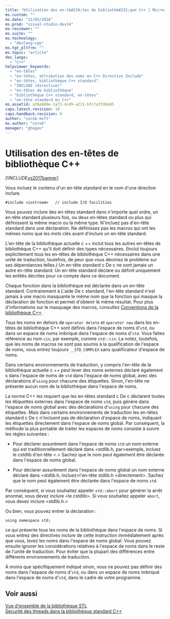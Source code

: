 ```yaml
---
title: "Utilisation des en-t&#234;tes de biblioth&#232;que C++ | Microsoft Docs"
ms.custom: ""
ms.date: "12/05/2016"
ms.prod: "visual-studio-dev14"
ms.reviewer: ""
ms.suite: ""
ms.technology: 
  - "devlang-cpp"
ms.tgt_pltfrm: ""
ms.topic: "article"
dev_langs: 
  - "C++"
helpviewer_keywords: 
  - "en-têtes"
  - "en-têtes, attribution des noms en C++ Directive Include"
  - "en-têtes, bibliothèque C++ standard"
  - "INCLUDE (directive)"
  - "en-têtes de bibliothèque"
  - "bibliothèque C++ standard, en-têtes"
  - "en-tête standard en C++"
ms.assetid: a36e889e-1af2-4cd9-a211-bfc7a3fd8e85
caps.latest.revision: 10
caps.handback.revision: 9
author: "corob-msft"
ms.author: "corob"
manager: "ghogen"
---
```

# Utilisation des en-t&#234;tes de biblioth&#232;que C++
[!INCLUDE[vs2017banner](../assembler/inline/includes/vs2017banner.md)]

Vous incluez le contenu d'un en\-tête standard en le nom d'une directive inclure.  
  
```  
#include <iostream>   // include I/O facilities  
```  
  
 Vous pouvez inclure des en\-têtes standard dans n'importe quel ordre, un en\-tête standard plusieurs fois, ou deux en\-têtes standard ou plus qui définissent la même macro ou la même type.  N'incluez pas d'en\-tête standard dans une déclaration.  Ne définissez pas les macros qui ont les mêmes noms que les mots clés avant d'inclure un en\-tête standard.  
  
 L'en\-tête de la bibliothèque actuelle c \+\+ inclut tous les autres en\-têtes de bibliothèque C\+\+ qu'il doit définir des types nécessaires. \(Inclut toujours explicitement tous les en\-têtes de bibliothèque C\+\+ nécessaires dans une unité de traduction, toutefois, de peur que vous deviniez le problème sur ses dépendances telles.\) Un en\-tête standard c De c ne sont jamais un autre en\-tête standard.  Un en\-tête standard déclare ou définit uniquement les entités décrites pour ce compte dans ce document.  
  
 Chaque fonction dans la bibliothèque est déclarée dans un en\-tête standard.  Contrairement à L'aide De c standard, l'en\-tête standard n'est jamais à une macro masquante le même nom que la fonction qui masque la déclaration de fonction et permet d'obtenir le même résultat.  Pour plus d'informations sur le masquage des macros, consultez [Conventions de la bibliothèque C\+\+](../standard-library/cpp-library-conventions.md).  
  
 Tous les noms en dehors de `operator delete` et `operator new` dans les en\-têtes de bibliothèque C\+\+ sont définis dans l'espace de noms d'`std`, ou dans un espace de noms imbriqué dans l'espace de noms d'`std`.  Vous faites référence au nom `cin`, par exemple, comme `std::cin`.  La notez, toutefois, que les noms de macros ne sont pas soumis à la qualification de l'espace de noms, vous entrez toujours `__STD_COMPLEX` sans qualificateur d'espace de noms.  
  
 Dans certains environnements de traduction, y compris l'en\-tête de la bibliothèque actuelle c \+\+ peut lever des noms externes déclaré également s dans l'espace de noms de `std` dans l'espace de noms global, avec des déclarations d'`using` pour chacune des étiquettes.  Sinon, l'en\-tête ne présente aucun nom de la bibliothèque dans l'espace de noms.  
  
 La norme C\+\+ les requiert que les en\-têtes standard c De c déclarent toutes les étiquettes externes dans l'espace de noms `std`, puis génère dans l'espace de noms global avec des déclarations d'`using` pour chacune des étiquettes.  Mais dans certains environnements de traduction les en\-têtes standard c De c n'incluent pas de déclaration d'espace de noms, indiquant les étiquettes directement dans l'espace de noms global.  Par conséquent, la méthode la plus portable de traiter les espaces de noms consiste à suivre les règles suivantes :  
  
-   Pour déclarer assurément dans l'espace de noms `std` un nom externe qui est traditionnellement déclaré dans \<stdlib.h, par\>exemple, incluez le cstdlib d'en\-tête \<.\>  Sachez que le nom peut également être déclarée dans l'espace de noms global.  
  
-   Pour déclarer assurément dans l'espace de noms global un nom externe déclaré dans \<stdlib.h, incluez\>l'en\-tête stdlib.h \<directement\>.  Sachez que le nom peut également être déclarée dans l'espace de noms `std`.  
  
 Par conséquent, si vous souhaitez appeler `std::abort` pour générer la arrêt anormal, vous devez inclure \<le cstdlib\>.  Si vous souhaitez appeler `abort`, vous devez inclure \<stdlib.h.\>  
  
 Ou bien, vous pouvez entrer la déclaration :  
  
```  
using namespace std;  
```  
  
 ce qui présente tous les noms de la bibliothèque dans l'espace de noms.  Si vous entrez des directives inclure de cette instruction immédiatement après que vous, levez les noms dans l'espace de noms global.  Vous pouvez ensuite ignorer les considérations relatives à l'espace de noms dans le reste de l'unité de traduction.  Pour éviter que la plupart des différences entre différents environnements de traduction.  
  
 À moins que spécifiquement indiqué sinon, vous ne pouvez pas définir des noms dans l'espace de noms d'`std`, ou dans un espace de noms imbriqué dans l'espace de noms d'`std`, dans le cadre de votre programme.  
  
## Voir aussi  
 [Vue d'ensemble de la bibliothèque STL](../standard-library/cpp-standard-library-overview.md)   
 [Sécurité des threads dans la bibliothèque standard C\+\+](../standard-library/thread-safety-in-the-cpp-standard-library.md)
